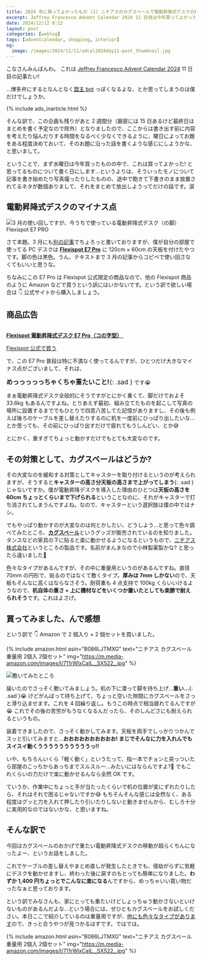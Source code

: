```yaml
---
title: 2024 年に買ってよかったもの (1) ニチアスのカグスベールで電動昇降式デスクの移動が超らくちんになりました
excerpt: Jeffrey Francesco Advent Calendar 2024 11 日目は今年買ってよかったものシリーズの第 1 回、ニチアス カグスベールのお話です。高さを低く下げられる電動昇降式デスクの利点を活かすなら、キャスターよりもこっちですよ。
date: 2024/12/12 0:12
layout: post
categories: [weblog]
tags: [adventcalendar, shopping, interior]
og:
  image: /images/2024/12/11/adcal2024day11-post_thumbnail.jpg
---
```


こなさんみんばんわ。
これは [Jeffrey Francesco Advent Calendar 2024][adcal] 11 日目の記事たい!

…博多弁にするとなんとなく[盟主 bot][meishubot] っぽくなるよな、とか思ってしまうのは僕だけでしょうか。

[adcal]: https://adventar.org/calendars/10886
[meishubot]: https://twitter.com/meishubot

{% include ads_inarticle.html %}

そんな訳で、この企画も残りがあと 2 週間分（厳密には 15 日あるけど最終日はまとめを書く予定なので除外）となりましたので、ここからは書き出す前に内容を考えたり悩んだりする時間をなるべく少なくできるように、曜日によってお題をある程度決めておいて、そのお題に沿った話を書くような感じにしようかな、と思いまして。

ということで、まず水曜日は今年買ったものの中で、これは買ってよかった! と思ってるものについて書く日にします…というよりは、そういったモノについて記事を書き始めたり写真撮ったりしたものの、途中で飽きて下書きのまま放置されてるネタが数個ありまして、それをまとめて放出しようってだけの話です。涙


## 電動昇降式デスクのマイナス点

![3 月の使い回しですが、今うちで使っている電動昇降式デスク（の脚）Flexispot E7 PRO](/images/2024/03/03/buffalo-desk.jpg)

さて本題。3 月にも[別の記事][mar]でちょろっと書いておりますが、僕が自分の部屋で使ってる PC デスクは <b>[Flexispot E7 Pro][e7pro]</b> に 120cm × 60cm の天板を付けたやつです。脚の色は黒色。うん、テキストまで 3 月の記事からコピペで使い回さなくてもいいと思うな。

ちなみにこの E7 Pro は Flexispot 公式限定の商品なので、他の Flexispot 商品のように Amazon などで買うという訳にはいかないです。という訳で欲しい場合は 👇 公式サイトから購入しましょう。

<aside class="affiliate">
  <h2 class="affiliate-title">商品広告</h2>
  <div class="affiliate-content">
    <a href="https://px.a8.net/svt/ejp?a8mat=3ZM078+CL2W4Y+3TA8+BWGDT&a8ejpredirect=https%3A%2F%2Fwww.flexispot.jp%2Fe7-pro.html" rel="nofollow" class="affiliate-link">
      <div class="affiliate-thumb">
        <img alt="" src="https://image.springbeetle.asia/cdn-cgi/image/dpr=1,fit=pad/https://cnmegk4mhxmt.compat.objectstorage.ap-tokyo-1.oraclecloud.com/asia/trantor/attachments/JP/800-E7pro-00016.jpg" class="affiliate-image">
      </div>
      <div class="affiliate-texts">
        <p class="affiliate-name">
          <b>Flexispot 電動昇降式デスク E7 Pro（コの字型）</b>
          <img alt="" src="https://www13.a8.net/0.gif?a8mat=3ZM078+CL2W4Y+3TA8+BWGDT" height="1" width="1" class="affiliate-beacon">
        </p>
        <p class="affiliate-action"><span class="affiliate-label _for-flexispot">Flexispot 公式で買う</span></p>
      </div>
    </a>
  </div>
</aside>

[mar]: /weblog/2024030301/ "黒色で口数多くて3Pプラグ対応で安価な電源タップの選択肢が意外と少ない"
[e7pro]: https://www.flexispot.jp/e7-pro.html

で、この E7 Pro 普段は特に不満なく使ってるんですが、ひとつだけ大きなマイナス点がございまして、それは、

<big>**めっっっっっちゃくちゃ重たいこと!**{: .sad }</big> です😭

まぁ電動昇降式デスク全般的にそうですがとにかく重くて、脚だけでおよそ 33.6kg もあるんですよね。とりあえず最初、組み立てたものを起こして写真の場所に設置するまででもひとりで四苦八苦してた記憶がありますし、その後も例えば後ろのケーブルを差し替えたりするのに机を一度前にひっぱり出したいな…とか思っても、その前にひっぱり出すだけで疲れてもうしんどい、とか😅

とにかく、重すぎてちょっと動かすだけでもとても大変なのです。


## その対策として、カグスベールはどうか?

その大変なのを緩和する対策としてキャスターを取り付けるというのが考えられますが、そうすると**キャスターの高さ分天板の高さまで上がってしまう**{: .sad }じゃないですか。僕が電動昇降デスクを導入した理由のひとつは**天板の高さを 60cm ちょっとくらいまで下げられる**ということなのに、それがキャスターで打ち消されてしまうんですよね。なので、キャスターという選択肢は僕の中ではナシ。

でもやっぱり動かすのが大変なのは何とかしたい、どうしよう…と思って色々調べてみたところ、<b>[カグスベール][kagusuberu]</b>というグッズが販売されているのを知りました。タンスなどの家具の下に貼ると楽に動かせるようになるというもので、[ニチアス株式会社][nichias]というところの製品です。名前がまんまなので小林製薬製かな? と思ったら違いました🤣

[kagusuberu]: https://www.nichias.co.jp/products/kagusuberu/index.html
[nichias]: https://www.nichias.co.jp/

色々なタイプがあるんですが、その中に重量用というのがあるんですね。直径 70mm の円形で、貼るのではなくて敷くタイプ。**厚みは 7mm しかない**ので、天板もそんなに高くはならなさそう。耐荷重も 4 点支持で 100kg くらいいけるようなので、**机自体の重さ + 上に機材などをいくつか置いたとしても楽勝で耐えられそう**です。これはよさげ。


## 買ってみました、んで感想

という訳で 👇 Amazon で 2 個入り × 2 個セットを買いました。

{% include amazon.html asin="B086LJTMXG" text="ニチアス カグスベール 重量用 2個入 2個セット" img="https://m.media-amazon.com/images/I/711rWlxCaIL._SX522_.jpg" %}

![敷いてみたところ](/images/2024/12/11/suberu.jpg)

届いたのでさっそく敷いてみましょう。机の下に潜って脚を持ち上げ…**重い…**{: .sad }😭
けどがんばって持ち上げて、ちょっと空いた隙間にカグスベールをさっと滑り込ませます。これを 4 回繰り返し。もうこの時点で相当疲れてるんですが😭 これでその後の苦労がもうなくなるんだったら、そのしんどさにも耐えられるというもの。

装着できましたので、さっそく動かしてみます。天板を両手でしっかりつかんでスッと引いてみますと…**おおおおおおおおおお! まじでそんなに力を入れんでもスイスイ動くううううううううううっ!!**

いや、もちろんいくら「軽く動く」というたって、指一本でチョンと突っついたら部屋のこっちからあっちまでスルスルー…みたいにはならんですよ?🤣 でもこれくらいの力だけで楽に動かせるんなら全然 OK です。

ていうか、作業中にちょっと手が当たったくらいで机の位置が変にずれたりしたら、それはそれで困るじゃないですか😅 もちそんそんな感じは全然なく、ある程度はグッと力を入れて押したり引いたりしないと動きませんから、むしろ十分に実用的なのではないかな、と思いますね。


## そんな訳で

今回はカグスベールのおかげで重たい電動昇降式デスクの移動が超らくちんになったよー、というお話をしました。

これでケーブルの差し替えやまとめ直しが発生したときでも、億劫がらずに気軽にデスクを動かせますし、終わった後に戻すのもとっても簡単になりました。**わずか 1,400 円ちょっとでこんなに楽になる**んですから、めっちゃいい買い物だったなぁと思っております。

という訳でみなさんも、家にとっても重たいけどしょっちゅう動かさないといけないものがあるんだよな…という場合には、ぜひともカグスベールをお試しください。本日ここで紹介しているのは重量用ですが、[他にも色々なタイプがあります][eraberu]ので、きっと合うやつが見つかるはずです。ではでは。

[eraberu]: https://www.nichias.co.jp/products/kagusuberu/paste/index.html

{% include amazon.html asin="B086LJTMXG" text="ニチアス カグスベール 重量用 2個入 2個セット" img="https://m.media-amazon.com/images/I/711rWlxCaIL._SX522_.jpg" %}
